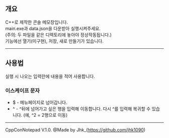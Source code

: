 ## 개요
C++로 제작한 콘솔 메모장입니다.\
main.exe과 data.json을 다운받아 실행시켜주세요.\
(주의: 두 파일을 같은 디렉토리에 놓아야 정상작동됩니다.)\
기능에선 열기(미구현), 저장, 새로 만들기가 있습니다.

-----

## 사용법
실행 시 나오는 입력란에 내용을 적어 사용합니다.

### 이스케이프 문자
- $ - 메뉴페이지로 넘어갑니다.
- ^ - ^뒤에 넘어가고 싶은 행을 입력해 이동합니다. 다시 ^를 입력해 복귀할 수 있습니다. (예, ^2 = 2행으로 이동)

-----
CppConNotepad V.1.0. @Made by Jhk_(https://github.com/jhk1090)